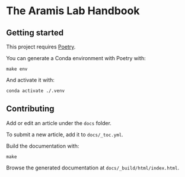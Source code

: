 # The Aramis Lab Handbook

## Getting started

This project requires [Poetry](https://python-poetry.org).

You can generate a Conda environment with Poetry with:

```console
make env
```

And activate it with:

```console
conda activate ./.venv
```

## Contributing

Add or edit an article under the `docs` folder.

To submit a new article, add it to `docs/_toc.yml`.

Build the documentation with:

```console
make
```

Browse the generated documentation at `docs/_build/html/index.html`.
